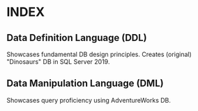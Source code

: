 # INDEX
## Data Definition Language (DDL)
Showcases fundamental DB design principles. Creates (original) "Dinosaurs" DB in SQL Server 2019. 

## Data Manipulation Language (DML)
Showcases query proficiency using AdventureWorks DB.
